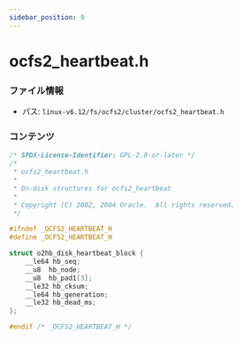 ```yaml
---
sidebar_position: 9
---
```

# ocfs2_heartbeat.h

### ファイル情報

- パス: `linux-v6.12/fs/ocfs2/cluster/ocfs2_heartbeat.h`

### コンテンツ

```h
/* SPDX-License-Identifier: GPL-2.0-or-later */
/*
 * ocfs2_heartbeat.h
 *
 * On-disk structures for ocfs2_heartbeat
 *
 * Copyright (C) 2002, 2004 Oracle.  All rights reserved.
 */

#ifndef _OCFS2_HEARTBEAT_H
#define _OCFS2_HEARTBEAT_H

struct o2hb_disk_heartbeat_block {
	__le64 hb_seq;
	__u8  hb_node;
	__u8  hb_pad1[3];
	__le32 hb_cksum;
	__le64 hb_generation;
	__le32 hb_dead_ms;
};

#endif /* _OCFS2_HEARTBEAT_H */

```
